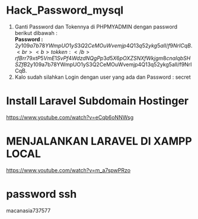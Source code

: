# Hack_Password_mysql
1. Ganti Password dan Tokennya di PHPMYADMIN dengan password berikut dibawah :
      <br><b>Password :</b> $2y$10$9a7b78YWmpUO1yS3Q2CeMOuWvemjp4Q13q52ykg5alI/f9NrICqB.
      <br><b>tokken   :</b> rfBrr79xtP5VmE1SvPf4WdzdNQgPp3d5X6pOXZSNXfWkjgm8cnaIqbSHSZfB$2y$10$9a7b78YWmpUO1yS3Q2CeMOuWvemjp4Q13q52ykg5alI/f9NrICqB.
2. Kalo sudah silahkan Login dengan user yang ada dan Password : secret

# Install Laravel Subdomain Hostinger
https://www.youtube.com/watch?v=eCqb6oNNWsg

# MENJALANKAN LARAVEL DI XAMPP LOCAL
https://www.youtube.com/watch?v=m_a7spwPRzo

# password ssh
macanasia737577
